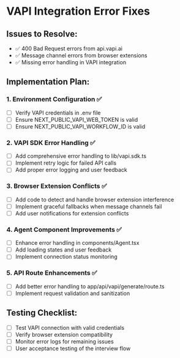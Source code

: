 # VAPI Integration Error Fixes

## Issues to Resolve:
- ✅ 400 Bad Request errors from api.vapi.ai
- ✅ Message channel errors from browser extensions
- ✅ Missing error handling in VAPI integration

## Implementation Plan:

### 1. Environment Configuration ✅
- [ ] Verify VAPI credentials in .env file
- [ ] Ensure NEXT_PUBLIC_VAPI_WEB_TOKEN is valid
- [ ] Ensure NEXT_PUBLIC_VAPI_WORKFLOW_ID is valid

### 2. VAPI SDK Error Handling ✅
- [ ] Add comprehensive error handling to lib/vapi.sdk.ts
- [ ] Implement retry logic for failed API calls
- [ ] Add proper error logging and user feedback

### 3. Browser Extension Conflicts ✅
- [ ] Add code to detect and handle browser extension interference
- [ ] Implement graceful fallbacks when message channels fail
- [ ] Add user notifications for extension conflicts

### 4. Agent Component Improvements ✅
- [ ] Enhance error handling in components/Agent.tsx
- [ ] Add loading states and user feedback
- [ ] Implement connection status monitoring

### 5. API Route Enhancements ✅
- [ ] Add better error handling to app/api/vapi/generate/route.ts
- [ ] Implement request validation and sanitization

## Testing Checklist:
- [ ] Test VAPI connection with valid credentials
- [ ] Verify browser extension compatibility
- [ ] Monitor error logs for remaining issues
- [ ] User acceptance testing of the interview flow
